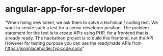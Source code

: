 # angular-app-for-sr-devloper
"When hiring new talent, we ask them to solve a technical / coding test. We want to create such a test for a senior developer position.  The problem statement for the test is to create APIs using PHP, for a frontend that is already ready.   The hackathon project is to build this frontend, not the API. However for testing purpose you can use the readymade APIs from https://jsonplaceholder.typicode.com/"
